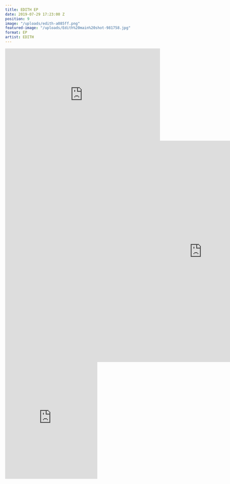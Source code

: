 ```yaml
---
title: EDITH EP
date: 2019-07-29 17:23:00 Z
position: 9
image: "/uploads/edith-a085ff.png"
featured-image: "/uploads/Edith%20main%20shot-981758.jpg"
format: EP
artist: EDITH
---
```


<iframe width="100%" height="300" scrolling="no" frameborder="no" allow="autoplay" src="https://w.soundcloud.com/player/?url=https%3A//api.soundcloud.com/users/582183480&color=%23ff5500&auto_play=false&hide_related=false&show_comments=true&show_user=true&show_reposts=false&show_teaser=true&visual=true"></iframe>

<div class="responsive-embed  widescreen">
<iframe width="1280" height="720" src="https://www.youtube.com/embed/o4MO40OrKxY" frameborder="0" allow="accelerometer; autoplay; encrypted-media; gyroscope; picture-in-picture" allowfullscreen></iframe></div>

<iframe src="https://open.spotify.com/embed/album/1MzGlk1fLm2WDDQksbACOL" width="300" height="380" frameborder="0" allowtransparency="true" allow="encrypted-media"></iframe>